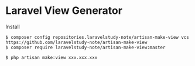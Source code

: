 # Laravel View Generator

Install

```
$ composer config repositories.laravelstudy-note/artisan-make-view vcs https://github.com/laravelstudy-note/artisan-make-view
$ composer require laravelstudy-note/artisan-make-view:master
```

```
$ php artisan make:view xxx.xxx.xxx
```


